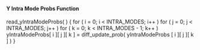 #### Y Intra Mode Probs Function

<div class="syntax">
read_yIntraModeProbs( ) {
    for ( i = 0; i < INTRA_MODES; i++ )
        for ( j = 0; j < INTRA_MODES; j++ )
            for ( k = 0; k < INTRA_MODES - 1; k++ )
                yIntraModeProbs[ i ][ j ][ k ] = diff_update_prob( yIntraModeProbs [ i ][ j ][ k ] )
}
</div>
